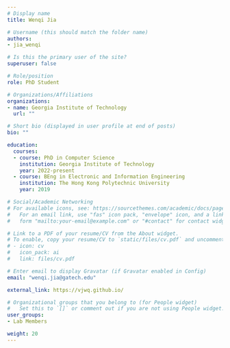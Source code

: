 ```yaml
---
# Display name
title: Wenqi Jia

# Username (this should match the folder name)
authors:
- jia_wenqi

# Is this the primary user of the site?
superuser: false

# Role/position
role: PhD Student

# Organizations/Affiliations
organizations:
- name: Georgia Institute of Technology
  url: ""

# Short bio (displayed in user profile at end of posts)
bio: ""

education:
  courses:
  - course: PhD in Computer Science
    institution: Georgia Institute of Technology
    year: 2022-present
  - course: BEng in Electronic and Information Engineering
    institution: The Hong Kong Polytechnic University
    year: 2019

# Social/Academic Networking
# For available icons, see: https://sourcethemes.com/academic/docs/page-builder/#icons
#   For an email link, use "fas" icon pack, "envelope" icon, and a link in the
#   form "mailto:your-email@example.com" or "#contact" for contact widget.

# Link to a PDF of your resume/CV from the About widget.
# To enable, copy your resume/CV to `static/files/cv.pdf` and uncomment the lines below.
# - icon: cv
#   icon_pack: ai
#   link: files/cv.pdf

# Enter email to display Gravatar (if Gravatar enabled in Config)
email: "wenqi.jia@gatech.edu"

external_link: https://vjwq.github.io/

# Organizational groups that you belong to (for People widget)
#   Set this to `[]` or comment out if you are not using People widget.
user_groups:
- Lab Members

weight: 20
---
```

